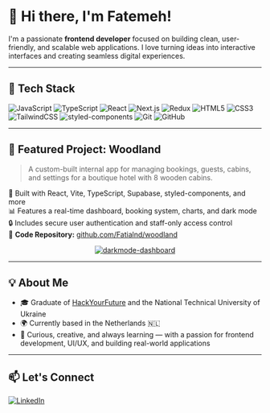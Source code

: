 # 👋 Hi there, I'm Fatemeh!

I'm a passionate **frontend developer** focused on building clean, user-friendly, and scalable web applications. I love turning ideas into interactive interfaces and creating seamless digital experiences.

---

## 🚀 Tech Stack

![JavaScript](https://img.shields.io/badge/-JavaScript-F7DF1E?style=flat&logo=javascript&logoColor=black)
![TypeScript](https://img.shields.io/badge/-TypeScript-3178C6?style=flat&logo=typescript&logoColor=white)
![React](https://img.shields.io/badge/-React-61DAFB?style=flat&logo=react&logoColor=black)
![Next.js](https://img.shields.io/badge/-Next.js-000000?style=flat&logo=nextdotjs&logoColor=white)
![Redux](https://img.shields.io/badge/-Redux-764ABC?style=flat&logo=redux&logoColor=white)
![HTML5](https://img.shields.io/badge/-HTML5-E34F26?style=flat&logo=html5&logoColor=white)
![CSS3](https://img.shields.io/badge/-CSS3-1572B6?style=flat&logo=css3&logoColor=white)
![TailwindCSS](https://img.shields.io/badge/-TailwindCSS-38B2AC?style=flat&logo=tailwind-css&logoColor=white)
![styled-components](https://img.shields.io/badge/-styled--components-db7093?style=flat&logo=styled-components&logoColor=white)
![Git](https://img.shields.io/badge/-Git-F05032?style=flat&logo=git&logoColor=white)
![GitHub](https://img.shields.io/badge/-GitHub-181717?style=flat&logo=github&logoColor=white)

---

## 🌲 Featured Project: Woodland

> A custom-built internal app for managing bookings, guests, cabins, and settings for a boutique hotel with 8 wooden cabins.

🔧 Built with React, Vite, TypeScript, Supabase, styled-components, and more  
📊 Features a real-time dashboard, booking system, charts, and dark mode  
🔒 Includes secure user authentication and staff-only access control  
📁 **Code Repository:** [github.com/Fatialnd/woodland](https://github.com/Fatialnd/woodland)

<p align="center">
 <a href="https://ibb.co/YBvJ6Yqd"><img src="https://i.ibb.co/k2YzpkWD/darkmode-dashboard.png" alt="darkmode-dashboard" border="0"></a>
</p>


---

## 💡 About Me

- 🎓 Graduate of [HackYourFuture](https://www.hackyourfuture.net/) and the National Technical University of Ukraine
- 🌍 Currently based in the Netherlands 🇳🇱
- 🧠 Curious, creative, and always learning — with a passion for frontend development, UI/UX, and building real-world applications

---

## 📫 Let's Connect

[![LinkedIn](https://img.shields.io/badge/-LinkedIn-0077B5?style=flat&logo=linkedin&logoColor=white)](https://www.linkedin.com/in/fatemeh-alinejad-250763210/)
